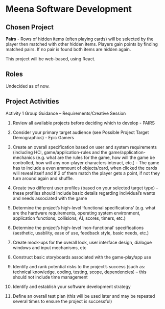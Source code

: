 # Meena Software Development

## Chosen Project

**Pairs** - Rows of hidden items (often playing cards) will be selected by the player then matched with other hidden items. Players gain points by
finding matched pairs. If no pair is found both items are hidden again.

This project will be web-based, using React.

## Roles

Undecided as of now.

## Project Activities

Activity 1 Group Guidance – Requirements/Creative Session
1. Review all available projects before deciding which to develop - PAIRS

2. Consider your primary target audience (see Possible Project Target Demographics) - Epic Gamers  

3. Create an overall specification based on user and system requirements (including HCI, game/application-rules and the game/application-
mechanics (e.g. what are the rules for the game, how will the game be controlled, how will any non-player characters interact, etc.) - The game has to include a even ammount of objects/card, when clicked the cards will reveal itself and if 2 of them match the player gets a point, if not they turn around again and shuffle. 
 
5. Create two different user profiles (based on your selected target type) – these profiles should include basic details regarding individual’s
wants and needs associated with the game
6. Determine the project’s high-level ‘functional specifications’ (e.g. what are the hardware requirements, operating system environment,
application functions, collisions, AI, scores, timers, etc.)
7. Determine the project’s high-level ‘non-functional’ specifications (aesthetic, usability, ease of use, feedback style, basic needs, etc.)
8. Create mock-ups for the overall look, user interface design, dialogue windows and input mechanisms, etc
9. Construct basic storyboards associated with the game-play/app use
10. Identify and rank potential risks to the project’s success (such as: technical knowledge, coding, testing, scope, dependencies) – this should
not include time management
11. Identify and establish your software development strategy
12. Define an overall test plan (this will be used later and may be repeated several times to ensure the project is successful)

